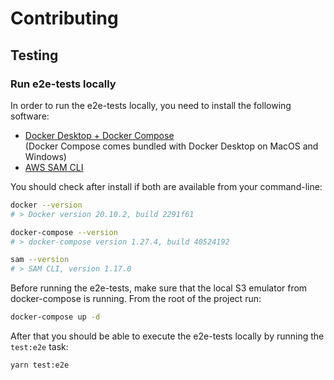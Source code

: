 # Contributing

## Testing

### Run e2e-tests locally

In order to run the e2e-tests locally, you need to install the following software:
- [Docker Desktop + Docker Compose](https://www.docker.com/products/docker-desktop)  
  (Docker Compose comes bundled with Docker Desktop on MacOS and Windows)
- [AWS SAM CLI](https://docs.aws.amazon.com/serverless-application-model/latest/developerguide/serverless-sam-cli-install.html)

You should check after install if both are available from your command-line:
```sh
docker --version
# > Docker version 20.10.2, build 2291f61

docker-compose --version
# > docker-compose version 1.27.4, build 40524192

sam --version
# > SAM CLI, version 1.17.0
```

Before running the e2e-tests, make sure that the local S3 emulator from docker-compose is running.
From the root of the project run:

```sh
docker-compose up -d
```

After that you should be able to execute the e2e-tests locally by running the `test:e2e` task:

```sh
yarn test:e2e
```
